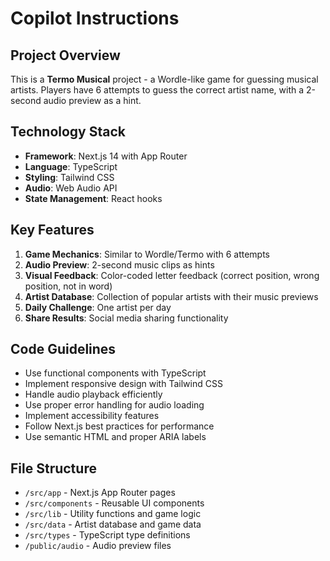 # Copilot Instructions

<!-- Use this file to provide workspace-specific custom instructions to Copilot. For more details, visit https://code.visualstudio.com/docs/copilot/copilot-customization#_use-a-githubcopilotinstructionsmd-file -->

## Project Overview

This is a **Termo Musical** project - a Wordle-like game for guessing musical artists. Players have 6 attempts to guess the correct artist name, with a 2-second audio preview as a hint.

## Technology Stack

- **Framework**: Next.js 14 with App Router
- **Language**: TypeScript
- **Styling**: Tailwind CSS
- **Audio**: Web Audio API
- **State Management**: React hooks

## Key Features

1. **Game Mechanics**: Similar to Wordle/Termo with 6 attempts
2. **Audio Preview**: 2-second music clips as hints
3. **Visual Feedback**: Color-coded letter feedback (correct position, wrong position, not in word)
4. **Artist Database**: Collection of popular artists with their music previews
5. **Daily Challenge**: One artist per day
6. **Share Results**: Social media sharing functionality

## Code Guidelines

- Use functional components with TypeScript
- Implement responsive design with Tailwind CSS
- Handle audio playback efficiently
- Use proper error handling for audio loading
- Implement accessibility features
- Follow Next.js best practices for performance
- Use semantic HTML and proper ARIA labels

## File Structure

- `/src/app` - Next.js App Router pages
- `/src/components` - Reusable UI components
- `/src/lib` - Utility functions and game logic
- `/src/data` - Artist database and game data
- `/src/types` - TypeScript type definitions
- `/public/audio` - Audio preview files
